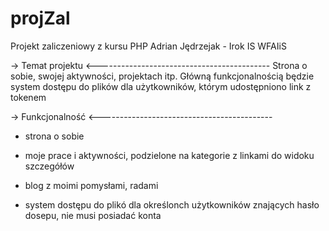 projZal
=======

Projekt zaliczeniowy z kursu PHP
Adrian Jędrzejak - Irok IS WFAIiS

-> Temat projektu <-------------------------------------------
  Strona o sobie, swojej aktywności, projektach itp.
  Główną funkcjonalnością będzie system dostępu do plików
  dla użytkowników, którym udostępniono link z tokenem
  
-> Funkcjonalność <-------------------------------------------

- strona o sobie

- moje prace i aktywności, podzielone na kategorie z linkami 
  do widoku szczegółów

- blog z moimi pomysłami, radami

- system dostępu do plikó dla określonch użytkowników
  znających hasło dosepu, nie musi posiadać konta
